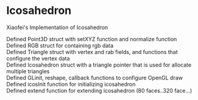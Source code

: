 # Icosahedron
Xiaofei's Implementation of Icosahedron

Defined Point3D struct with setXYZ function and normalize function<br/>
Defined RGB struct for containing rgb data<br/>
Defined Triangle struct with vertex and rab fields, and functions that configure the vertex data<br/>
Defined Icosahedron struct with a triangle pointer that is used for allocate multiple triangles<br/>
Defined GLinit, reshape, callback functions to configure OpenGL draw<br/>
Defined icosInit function for initializing icosahedron<br/>
Defined extend function for extending icosahedron (80 faces..320 face...)<br/>
